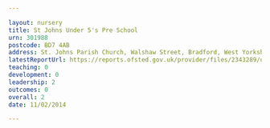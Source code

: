 ```yaml
---

layout: nursery
title: St Johns Under 5's Pre School
urn: 301988
postcode: BD7 4AB
address: St. Johns Parish Church, Walshaw Street, Bradford, West Yorkshire, BD7 4AB
latestReportUrl: https://reports.ofsted.gov.uk/provider/files/2343289/urn/301988.pdf
teaching: 0
development: 0
leadership: 2
outcomes: 0
overall: 2
date: 11/02/2014

---
```

